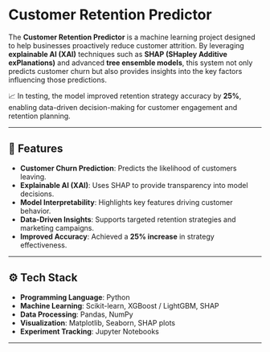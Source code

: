 # Customer Retention Predictor

The **Customer Retention Predictor** is a machine learning project designed to help businesses proactively reduce customer attrition. By leveraging **explainable AI (XAI)** techniques such as **SHAP (SHapley Additive exPlanations)** and advanced **tree ensemble models**, this system not only predicts customer churn but also provides insights into the key factors influencing those predictions.

📈 In testing, the model improved retention strategy accuracy by **25%**, enabling data-driven decision-making for customer engagement and retention planning.

---

## 🔑 Features
- **Customer Churn Prediction**: Predicts the likelihood of customers leaving.  
- **Explainable AI (XAI)**: Uses SHAP to provide transparency into model decisions.  
- **Model Interpretability**: Highlights key features driving customer behavior.  
- **Data-Driven Insights**: Supports targeted retention strategies and marketing campaigns.  
- **Improved Accuracy**: Achieved a **25% increase** in strategy effectiveness.  

---

## ⚙️ Tech Stack
- **Programming Language**: Python  
- **Machine Learning**: Scikit-learn, XGBoost / LightGBM, SHAP  
- **Data Processing**: Pandas, NumPy  
- **Visualization**: Matplotlib, Seaborn, SHAP plots  
- **Experiment Tracking**: Jupyter Notebooks  

---